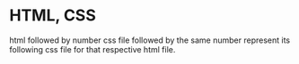 # HTML, CSS
html followed by  number css file followed by the same number represent its following css file for that respective html file.
